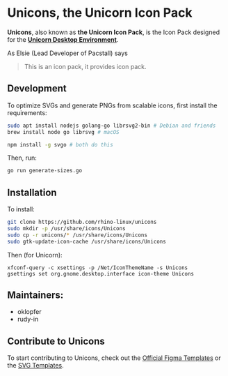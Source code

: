 # Unicons, the Unicorn Icon Pack
**Unicons**, also known as **the Unicorn Icon Pack**, is the Icon Pack designed for the [**Unicorn Desktop Environment**](https://rhinolinux.org/unicorn.html).

As Elsie (Lead Developer of Pacstall) says
> This is an icon pack, it provides icon pack.

## Development
To optimize SVGs and generate PNGs from scalable icons, first install the requirements:
```bash
sudo apt install nodejs golang-go librsvg2-bin # Debian and friends
brew install node go librsvg # macOS
```
```bash
npm install -g svgo # both do this
```
Then, run:
```bash
go run generate-sizes.go
```

## Installation
To install:
```bash
git clone https://github.com/rhino-linux/unicons
sudo mkdir -p /usr/share/icons/Unicons
sudo cp -r unicons/* /usr/share/icons/Unicons
sudo gtk-update-icon-cache /usr/share/icons/Unicons
```
Then (for Unicorn):
```
xfconf-query -c xsettings -p /Net/IconThemeName -s Unicons
gsettings set org.gnome.desktop.interface icon-theme Unicons
```

## Maintainers:
- oklopfer 
- rudy-in

## Contribute to Unicons
To start contributing to Unicons, check out the [Official Figma Templates](https://www.figma.com/community/file/1320453161902790267/unicons-template-kit) or the [SVG Templates](https://github.com/rhino-linux/unicons/tree/main/Templates).
